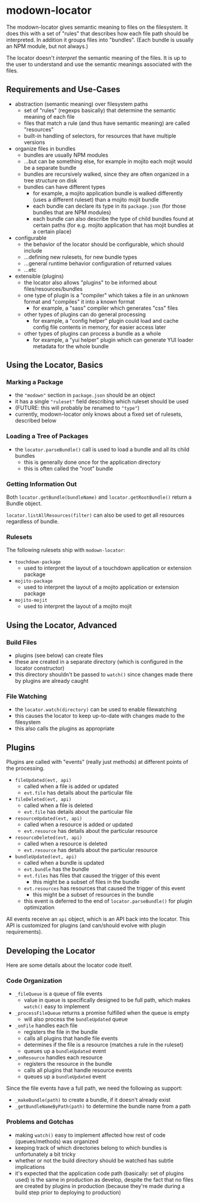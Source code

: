 modown-locator
==============

The modown-locator gives semantic meaning to files on the filesystem.
It does this with a set of "rules" that describes how each file path should be interpreted.
In addition it groups files into "bundles".
(Each bundle is usually an NPM module, but not always.)

The locator doesn't _interpret_ the semantic meaning of the files.
It is up to the user to understand and use the semantic meanings associated with the files.


## Requirements and Use-Cases
* abstraction (semantic meaning) over filesystem paths
    * set of "rules" (regexps basically) that determine the semantic meaning of each file
    * files that match a rule (and thus have semantic meaning) are called "resources"
    * built-in handling of selectors, for resources that have multiple versions
* organize files in bundles
    * bundles are usually NPM modules
    * ...but can be something else, for example in mojito each mojit would be a separate bundle
    * bundles are recursively walked, since they are often organized in a tree structure on disk
    * bundles can have different types
        * for example, a mojito application bundle is walked differently (uses a different ruleset) than a mojito mojit bundle
        * each bundle can declare its type in its `package.json` (for those bundles that are NPM modules)
        * each bundle can also describe the type of child bundles found at certain paths (for e.g. mojito application that has mojit bundles at a certain place)
* configurable
    * the behavior of the locator should be configurable, which should include
    * ...defining new rulesets, for new bundle types
    * ...general runtime behavior configuration of returned values
    * ...etc
* extensible (plugins)
    * the locator also allows "plugins" to be informed about files/resources/bundles
    * one type of plugin is a "compiler" which takes a file in an unknown format and "compiles" it into a known format
        * for example, a "sass" compiler which generates "css" files
    * other types of plugins can do general processing
        * for example, a "config helper" plugin could load and cache config file contents in memory, for easier access later
    * other types of plugins can process a bundle as a whole
        * for example, a "yui helper" plugin which can generate YUI loader metadata for the whole bundle


## Using the Locator, Basics


### Marking a Package
* the `"modown"` section in `package.json` should be an object
* it has a single `"ruleset"` field describing which ruleset should be used
* (FUTURE:  this will probably be renamed to `"type"`)
* currently, modown-locator only knows about a fixed set of rulesets, described below


### Loading a Tree of Packages
* the `locator.parseBundle()` call is used to load a bundle and all its child bundles
    * this is generally done once for the application directory
    * this is often called the "root" bundle


### Getting Information Out
Both `locator.getBundle(bundleName)` and `locator.getRootBundle()` return a Bundle object.

`locator.listAllResources(filter)` can also be used to get all resources regardless of bundle.


### Rulesets
The following rulesets ship with `modown-locator`:

* `touchdown-package`
    * used to interpret the layout of a touchdown application or extension package
* `mojito-package`
    * used to interpret the layout of a mojito application or extension package
* `mojito-mojit`
    * used to interpret the layout of a mojito mojit


## Using the Locator, Advanced


### Build Files
* plugins (see below) can create files
* these are created in a separate directory (which is configured in the locator constructor)
* this directory shouldn't be passed to `watch()` since changes made there by plugins are already caught


### File Watching
* the `locator.watch(directory)` can be used to enable filewatching
* this causes the locator to keep up-to-date with changes made to the filesystem
* this also calls the plugins as appropriate


## Plugins
Plugins are called with "events" (really just methods) at different points of the processing.

* `fileUpdated(evt, api)`
    * called when a file is added or updated
    * `evt.file` has details about the particular file
* `fileDeleted(evt, api)`
    * called when a file is deleted
    * `evt.file` has details about the particular file
* `resourceUpdated(evt, api)`
    * called when a resource is added or updated
    * `evt.resource` has details about the particular resource
* `resourceDeleted(evt, api)`
    * called when a resource is deleted
    * `evt.resource` has details about the particular resource
* `bundleUpdated(evt, api)`
    * called when a bundle is updated
    * `evt.bundle` has the bundle
    * `evt.files` has files that caused the trigger of this event
        * this might be a subset of files in the bundle
    * `evt.resources` has resources that caused the trigger of this event
        * this might be a subset of resources in the bundle
    * this event is deferred to the end of `locator.parseBundle()` for plugin optimization

All events receive an `api` object, which is an API back into the locator.
This API is customized for plugins (and can/should evolve with plugin requirements).


## Developing the Locator
Here are some details about the locator code itself.


### Code Organization
* `_fileQueue` is a queue of file events
    * value in queue is specifically designed to be full path, which makes `watch()` easy to implement
* `_processFileQueue` returns a promise fulfilled when the queue is empty
    * will also process the `bundleUpdated` queue
* `_onFile` handles each file
    * registers the file in the bundle
    * calls all plugins that handle file events
    * determines if the file is a resource (matches a rule in the ruleset)
    * queues up a `bundleUpdated` event
* `_onResource` handles each resource
    * registers the resource in the bundle
    * calls all plugins that handle resource events
    * queues up a `bundleUpdated` event

Since the file events have a full path, we need the following as support:

* `_makeBundle(path)` to create a bundle, if it doesn't already exist
* `_getBundleNameByPath(path)` to determine the bundle name from a path


### Problems and Gotchas
* making `watch()` easy to implement affected how rest of code (queues/methods) was organized
* keeping track of which directories belong to which bundles is unfortunately a bit tricky
* whether or not the build directory should be watched has subtle implications
* it's expected that the application code path (basically: set of plugins used) is the same in production as develop,
despite the fact that no files are created by plugins in production (because they're made during a build step prior to deploying to production)


